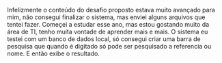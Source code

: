 Infelizmente o conteúdo do desafio proposto estava muito avançado para mim,
não consegui finalizar o sistema, mas enviei alguns arquivos que tentei fazer.
Começei a estudar esse ano, mas estou gostando muito da área de TI, tenho muita
vontade de aprender mais e mais.
O sistema eu testei com um banco de dados local, só consegui criar uma barra de pesquisa
que quando é digitado só pode ser pesquisado a referencia ou nome.
E então exibe o resultado.